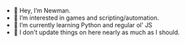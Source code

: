 - 👋 Hey, I’m Newman.
- 👀 I’m interested in games and scripting/automation.
- 🌱 I’m currently learning Python and regular ol' JS
- 🧜 I don't update things on here nearly as much as I should.

<!---
OKNewman/OKNewman is a ✨ special ✨ repository because its `README.md` (this file) appears on your GitHub profile.
You can click the Preview link to take a look at your changes.
--->
